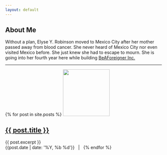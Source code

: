```yaml
---
layout: default
---
```


## About Me

Without a plan, Elyse Y. Robinson moved to Mexico City after her mother passed away from blood cancer. She never heard of Mexico City nor even visited Mexico before. She just knew she had to escape to mourn. She is going into her fourth year here while building <a href="https://www.beaforeigner.com">BeAForeigner Inc.</a>

<hr>

{% for post in site.posts %}
        <a href="{{ post.url }}" ><img src="{{ site.baseurl }}/img/{{ post.image }}" width="150" height="150" />
        <h2><a href="{{post.url | prepend: site.baseurl}}" >{{ post.title }}</a></h2>
{{ post.excerpt }}<br>
{{post.date | date: '%Y, %b %d'}} &nbsp; | &nbsp;
{% endfor %}
